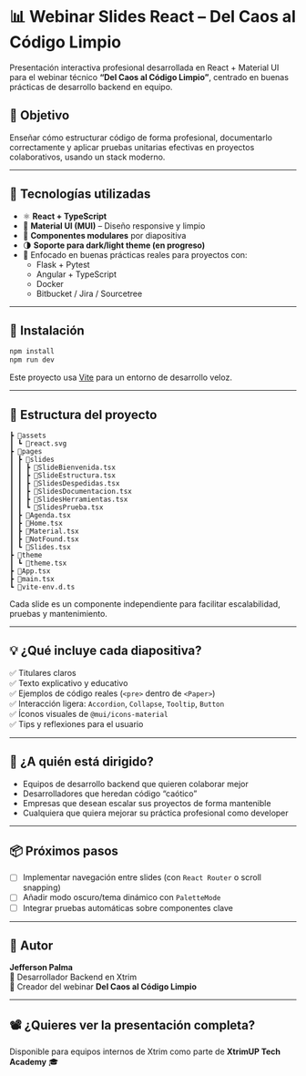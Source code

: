 # 📊 Webinar Slides React – Del Caos al Código Limpio

Presentación interactiva profesional desarrollada en React + Material UI para el webinar técnico **“Del Caos al Código Limpio”**, centrado en buenas prácticas de desarrollo backend en equipo.

## 🎯 Objetivo

Enseñar cómo estructurar código de forma profesional, documentarlo correctamente y aplicar pruebas unitarias efectivas en proyectos colaborativos, usando un stack moderno.

---

## 🧰 Tecnologías utilizadas

- ⚛️ **React + TypeScript**
- 🎨 **Material UI (MUI)** – Diseño responsive y limpio
- 📁 **Componentes modulares** por diapositiva
- 🌗 **Soporte para dark/light theme (en progreso)**
- 🧪 Enfocado en buenas prácticas reales para proyectos con:
  - Flask + Pytest
  - Angular + TypeScript
  - Docker
  - Bitbucket / Jira / Sourcetree

---

## 🚀 Instalación

```bash
npm install
npm run dev
```

Este proyecto usa [Vite](https://vitejs.dev/) para un entorno de desarrollo veloz.

---

## 📂 Estructura del proyecto

```
┣ 📂assets
┃ ┗ 📜react.svg
┣ 📂pages
┃ ┣ 📂slides
┃ ┃ ┣ 📜SlideBienvenida.tsx
┃ ┃ ┣ 📜SlideEstructura.tsx
┃ ┃ ┣ 📜SlidesDespedidas.tsx
┃ ┃ ┣ 📜SlidesDocumentacion.tsx
┃ ┃ ┣ 📜SlidesHerramientas.tsx
┃ ┃ ┗ 📜SlidesPrueba.tsx
┃ ┣ 📜Agenda.tsx
┃ ┣ 📜Home.tsx
┃ ┣ 📜Material.tsx
┃ ┣ 📜NotFound.tsx
┃ ┗ 📜Slides.tsx
┣ 📂theme
┃ ┗ 📜theme.tsx
┣ 📜App.tsx
┣ 📜main.tsx
┗ 📜vite-env.d.ts
```

Cada slide es un componente independiente para facilitar escalabilidad, pruebas y mantenimiento.

---

## 💡 ¿Qué incluye cada diapositiva?

✅ Titulares claros  
✅ Texto explicativo y educativo  
✅ Ejemplos de código reales (`<pre>` dentro de `<Paper>`)  
✅ Interacción ligera: `Accordion`, `Collapse`, `Tooltip`, `Button`  
✅ Íconos visuales de `@mui/icons-material`  
✅ Tips y reflexiones para el usuario  

---

## 🌟 ¿A quién está dirigido?

- Equipos de desarrollo backend que quieren colaborar mejor
- Desarrolladores que heredan código “caótico”
- Empresas que desean escalar sus proyectos de forma mantenible
- Cualquiera que quiera mejorar su práctica profesional como developer

---

## 📦 Próximos pasos

- [ ] Implementar navegación entre slides (con `React Router` o scroll snapping)
- [ ] Añadir modo oscuro/tema dinámico con `PaletteMode`
- [ ] Integrar pruebas automáticas sobre componentes clave

---

## 🙌 Autor

**Jefferson Palma**  
💼 Desarrollador Backend en Xtrim  
📣 Creador del webinar **Del Caos al Código Limpio**

---

## 📽️ ¿Quieres ver la presentación completa?

Disponible para equipos internos de Xtrim como parte de **XtrimUP Tech Academy** 🎓
